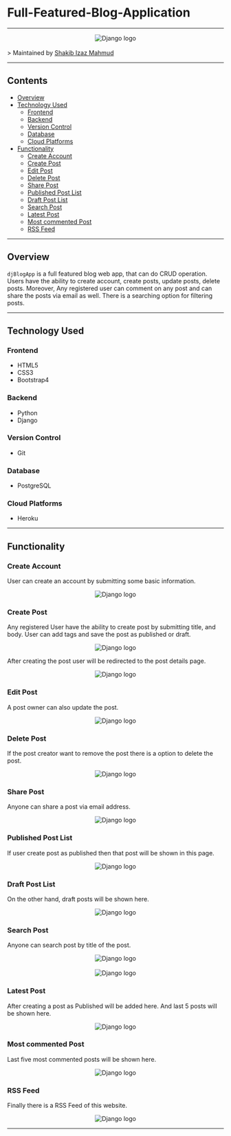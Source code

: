 # Full-Featured-Blog-Application
---
<div align="center">
  <img src="./blogs/static/blogs/img/logo.png" alt="Django logo">
</div>
<br>
> Maintained by <a rel="" href="https://imahmud98.github.io/">Shakib Izaz Mahmud</a>

---
## Contents

- [Overview](#overview)
- [Technology Used](#technology-used)
  - [Frontend](#frontend)
  - [Backend](#backend)
  - [Version Control](#version-control)
  - [Database](#Database)
  - [Cloud Platforms](#cloud-platforms)
- [Functionality](#functionality)
  - [Create Account](#create-account)
  - [Create Post](#create-post)
  - [Edit Post](#edit-post)
  - [Delete Post](#delete-post)
  - [Share Post](#share-post)
  - [Published Post List](#published-post-list)
  - [Draft Post List](#draft-post-list)
  - [Search Post](#search-post)
  - [Latest Post](#Latest-post)
  - [Most commented Post](#most-commented-post)
  - [RSS Feed](#rss-feed)
<!-- - [Project Setup](#project-setup) -->
---
## Overview
```djBlogApp``` is a full featured blog web app, that can do CRUD operation. Users have the ability to create account, create posts, update posts, delete posts. Moreover, Any registered user can comment on any post and can share the posts via email as well. There is a searching option for filtering posts.

---

## Technology Used
### Frontend
- HTML5
- CSS3
- Bootstrap4
### Backend
- Python
- Django
### Version Control
- Git
### Database
- PostgreSQL
### Cloud Platforms
- Heroku

---

## Functionality
### Create Account
User can create an account by submitting some basic information.
<div align="center">
  <img src="./img/001.png" alt="Django logo">
</div>

### Create Post
Any registered User have the ability to create post by submitting title, and body. User can add tags and save the post as published or draft.
<div align="center">
  <img src="./img/002.png" alt="Django logo">
</div>

After creating the post user will be redirected to the post details page.
<div align="center">
  <img src="./img/003.png" alt="Django logo">
</div>

### Edit Post
A post owner can also update the post.
<div align="center">
  <img src="./img/004.png" alt="Django logo">
</div>

### Delete Post
If the post creator want to remove the post there is a option to delete the post.
<div align="center">
  <img src="./img/005.png" alt="Django logo">
</div>

### Share Post
Anyone can share a post via email address.
<div align="center">
  <img src="./img/006.png" alt="Django logo">
</div>

### Published Post List
If user create post as published then that post will be shown in this page.
<div align="center">
  <img src="./img/007.png" alt="Django logo">
</div>

### Draft Post List
On the other hand, draft posts will be shown here.
<div align="center">
  <img src="./img/008.png" alt="Django logo">
</div>

### Search Post
Anyone can search post by title of the post.
<div align="center">
  <img src="./img/009.png" alt="Django logo">
</div>
<br>
<div align="center">
  <img src="./img/010.png" alt="Django logo">
</div>

### Latest Post
After creating a post as Published will be added here. And last 5 posts will be shown here.
<div align="center">
  <img src="./img/011.png" alt="Django logo">
</div>

### Most commented Post
Last five most commented posts will be shown here.
<div align="center">
  <img src="./img/012.png" alt="Django logo">
</div>

### RSS Feed
Finally there is a RSS Feed of this website.
<div align="center">
  <img src="./img/013.png" alt="Django logo">
</div>

---
